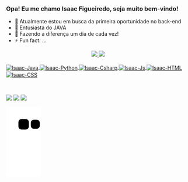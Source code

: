 ### Opa! Eu me chamo Isaac Figueiredo, seja muito bem-vindo! 

- 🔭 Atualmente estou em busca da primeira oportunidade no back-end
- 🌱 Entusiasta do JAVA
- 💬 Fazendo a diferença um dia de cada vez!
- ⚡ Fun fact: ...

<div align="center">
  <a href="https://github.com/figueiredoisaac">
  <img height="180em" src="https://github-readme-stats.vercel.app/api?username=figueiredoisaac&show_icons=true&theme=radical&include_all_commits=true&count_private=true"/>
  <img height="180em" src="https://github-readme-stats.vercel.app/api/top-langs/?username=figueiredoisaac&layout=compact&langs_count=7&theme=radical"/>
</div>

<div style="display: inline_block"><br>
  <img align="center" alt="Isaac-Java" height="30" width="40" src="https://cdn.jsdelivr.net/gh/devicons/devicon/icons/java/java-plain-wordmark.svg">
  <img align="center" alt="Isaac-Python" height="30" width="40" src="https://cdn.jsdelivr.net/gh/devicons/devicon/icons/python/python-original-wordmark.svg">
  <img align="center" alt="Isaac-Csharp" height="30" width="40" src="https://cdn.jsdelivr.net/gh/devicons/devicon/icons/csharp/csharp-plain.svg" >
  <img align="center" alt="Isaac-Js" height="30" width="40" src="https://cdn.jsdelivr.net/gh/devicons/devicon/icons/javascript/javascript-plain.svg">
  <img align="center" alt="Isaac-HTML" height="30" width="40" src="https://cdn.jsdelivr.net/gh/devicons/devicon/icons/html5/html5-plain-wordmark.svg">
  <img align="center" alt="Isaac-CSS" height="30" width="40" src="https://cdn.jsdelivr.net/gh/devicons/devicon/icons/css3/css3-plain-wordmark.svg" >
</div>

##

<div style="display: inline_block"><br> 
  <a href="https://instagram.com/figueiredoisaac" target="_blank"><img src="https://img.shields.io/badge/-Instagram-%23E4405F?style=for-the-badge&logo=instagram&logoColor=white" target="_blank"></a>
  <a href = "mailto:figueiredoisaac@gmail.com"><img src="https://img.shields.io/badge/-Gmail-%23333?style=for-the-badge&logo=gmail&logoColor=white" target="_blank"></a>
  <a href="https://www.linkedin.com/in/figueiredoisaac" target="_blank"><img src="https://img.shields.io/badge/-LinkedIn-%230077B5?style=for-the-badge&logo=linkedin&logoColor=white" target="_blank"></a> 
  
 ![Snake animation](https://github.com/figueiredoisaac/figueiredoisaac/blob/output/github-contribution-grid-snake.svg)
</div>
